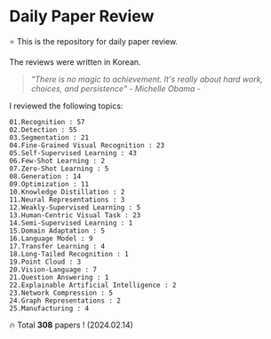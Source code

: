 # Daily Paper Review

⭐ This is the repository for daily paper review.

The reviews were written in Korean.

> *"There is no magic to achievement. It's really about hard work, choices, and persistence" - Michelle Obama -*

I reviewed the following topics:

    01.Recognition : 57
    02.Detection : 55
    03.Segmentation : 21
    04.Fine-Grained Visual Recognition : 23
    05.Self-Supervised Learning : 43
    06.Few-Shot Learning : 2
    07.Zero-Shot Learning : 5
    08.Generation : 14
    09.Optimization : 11
    10.Knowledge Distillation : 2
    11.Neural Representations : 3
    12.Weakly-Supervised Learning : 5
    13.Human-Centric Visual Task : 23
    14.Semi-Supervised Learning : 1
    15.Domain Adaptation : 5
    16.Language Model : 9
    17.Transfer Learning : 4
    18.Long-Tailed Recognition : 1
    19.Point Cloud : 3
    20.Vision-Language : 7
    21.Question Answering : 1
    22.Explainable Artificial Intelligence : 2
    23.Network Compression : 5
    24.Graph Representations : 2
    25.Manufacturing : 4

🔥 Total **308** papers ! (2024.02.14)